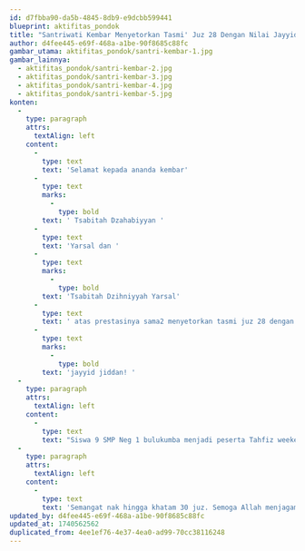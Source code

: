 ```yaml
---
id: d7fbba90-da5b-4845-8db9-e9dcbb599441
blueprint: aktifitas_pondok
title: "Santriwati Kembar Menyetorkan Tasmi' Juz 28 Dengan Nilai Jayyid Jiddan! (Duplicated) (2)"
author: d4fee445-e69f-468a-a1be-90f8685c88fc
gambar_utama: aktifitas_pondok/santri-kembar-1.jpg
gambar_lainnya:
  - aktifitas_pondok/santri-kembar-2.jpg
  - aktifitas_pondok/santri-kembar-3.jpg
  - aktifitas_pondok/santri-kembar-4.jpg
  - aktifitas_pondok/santri-kembar-5.jpg
konten:
  -
    type: paragraph
    attrs:
      textAlign: left
    content:
      -
        type: text
        text: 'Selamat kepada ananda kembar'
      -
        type: text
        marks:
          -
            type: bold
        text: ' Tsabitah Dzahabiyyan '
      -
        type: text
        text: 'Yarsal dan '
      -
        type: text
        marks:
          -
            type: bold
        text: 'Tsabitah Dzihniyyah Yarsal'
      -
        type: text
        text: ' atas prestasinya sama2 menyetorkan tasmi juz 28 dengan nilai '
      -
        type: text
        marks:
          -
            type: bold
        text: 'jayyid jiddan! '
  -
    type: paragraph
    attrs:
      textAlign: left
    content:
      -
        type: text
        text: "Siswa 9 SMP Neg 1 bulukumba menjadi peserta Tahfiz weekend Markaz Imam Nawawi Bulukumba sejak tahun 2022. Dan alhamdulillah keduanya sdh mentasmi'kan jg sebelumnya juz 30 dan Juz 29. Di tengah kesibukan mengerjakan tugas sekolah di SMP 1 bisa jg bersaing dgn anak pondok. "
  -
    type: paragraph
    attrs:
      textAlign: left
    content:
      -
        type: text
        text: 'Semangat nak hingga khatam 30 juz. Semoga Allah menjagamu dan sukses selalu bersama keluarga dunia akhirat. Aamiin...'
updated_by: d4fee445-e69f-468a-a1be-90f8685c88fc
updated_at: 1740562562
duplicated_from: 4ee1ef76-4e37-4ea0-ad99-70cc38116248
---
```

